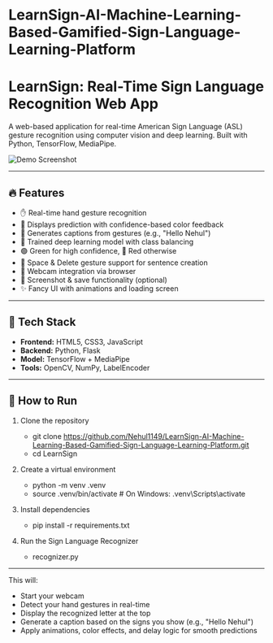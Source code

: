 # LearnSign-AI-Machine-Learning-Based-Gamified-Sign-Language-Learning-Platform
# LearnSign: Real-Time Sign Language Recognition Web App

A web-based application for real-time American Sign Language (ASL) gesture recognition using computer vision and deep learning. Built with Python, TensorFlow, MediaPipe.

![Demo Screenshot](demo.png) <!-- Optional: Replace with your actual image -->

---

## 🔥 Features

- ✋ Real-time hand gesture recognition
- 🎯 Displays prediction with confidence-based color feedback
- 📝 Generates captions from gestures (e.g., "Hello Nehul")
- 🧠 Trained deep learning model with class balancing
- 🟢 Green for high confidence, 🔴 Red otherwise
- 💬 Space & Delete gesture support for sentence creation
- 🎥 Webcam integration via browser
- 💾 Screenshot & save functionality (optional)
- ✨ Fancy UI with animations and loading screen

---

## 🧠 Tech Stack

- **Frontend:** HTML5, CSS3, JavaScript
- **Backend:** Python, Flask
- **Model:** TensorFlow + MediaPipe
- **Tools:** OpenCV, NumPy, LabelEncoder

---

## 🚀 How to Run
1. Clone the repository
   - git clone https://github.com/Nehul1149/LearnSign-AI-Machine-Learning-Based-Gamified-Sign-Language-Learning-Platform.git
   - cd LearnSign

2. Create a virtual environment
   - python -m venv .venv
   - source .venv/bin/activate  # On Windows: .venv\Scripts\activate

3. Install dependencies
   - pip install -r requirements.txt
  
4. Run the Sign Language Recognizer
   - recognizer.py

---

This will:

- Start your webcam
- Detect your hand gestures in real-time
- Display the recognized letter at the top
- Generate a caption based on the signs you show (e.g., "Hello Nehul")
- Apply animations, color effects, and delay logic for smooth predictions
